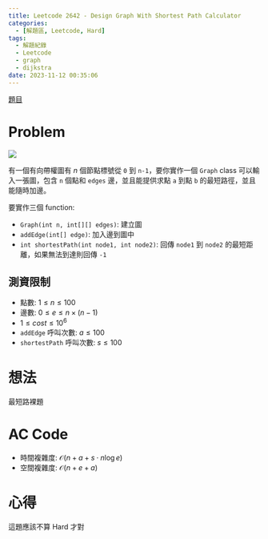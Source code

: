```yaml
---
title: Leetcode 2642 - Design Graph With Shortest Path Calculator
categories:
  - [解題區, Leetcode, Hard]
tags:
  - 解題紀錄
  - Leetcode
  - graph
  - dijkstra
date: 2023-11-12 00:35:06
---
```


[題目](https://leetcode.com/problems/design-graph-with-shortest-path-calculator/)

# Problem

![](https://i.imgur.com/PfM8LXj.png)

有一個有向帶權圖有 $n$ 個節點標號從 `0` 到 `n-1`，要你實作一個 `Graph` class 可以輸入一張圖，包含 `n` 個點和 `edges` 邊，並且能提供求點 `a` 到點 `b` 的最短路徑，並且能隨時加邊。

要實作三個 function: 
- `Graph(int n, int[][] edges)`: 建立圖
- `addEdge(int[] edge)`: 加入邊到圖中
- `int shortestPath(int node1, int node2)`: 回傳 `node1` 到 `node2` 的最短距離，如果無法到達則回傳 `-1`

## 測資限制

- 點數: $1 \le n \le 100$
- 邊數: $0 \le e \le n\times(n-1)$
- $1 \le cost \le 10^6$
- `addEdge` 呼叫次數: $a \le 100$
- `shortestPath` 呼叫次數: $s \le 100$

# 想法

最短路裸題

# AC Code

<script src="https://emgithub.com/embed-v2.js?target=https%3A%2F%2Fgithub.com%2Froy4801%2Fsolved_problems%2Fblob%2Fmaster%2Fleetcode%2F2642.cpp%23L18-L70&style=github&type=code&showBorder=on&showLineNumbers=on&showFileMeta=on&showFullPath=on&showCopy=on"></script>

- 時間複雜度: $\mathcal{O}(n+a+s \cdot n\log{e})$
- 空間複雜度: $\mathcal{O}(n+e+a)$

<!-- # 賞析 -->

# 心得

這題應該不算 Hard 才對

